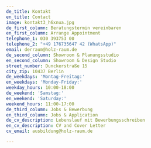 ```yaml
---
de_title: Kontakt
en_title: Contact
image: kontakt3_h6xnua.jpg
de_first_column: Beratungstermin vereinbaren
en_first_column: Arrange Appointment
telephone_1: 030 393753 00
telephone_2: "+49 176735647 42 (WhatsApp)"
email: derraum@holz-raum.de
de_second_column: Showroom & Planungsstudio
en_second_column: Showroom & Design Studio
street_number: Dunckerstraße 15
city_zip: 10437 Berlin
de_weekdays: 'Montag-Freitag:'
en_weekdays: 'Monday-Friday:'
weekday_hours: 10:00-18:00
de_weekend: 'Samstag:'
en_weekend: 'Saturday:'
weekend_hours: 11:00-17:00
de_third_column: Jobs & Bewerbung
en_third_column: Jobs & Application
de_cv_description: Lebenslauf mit Bewerbungsschreiben
en_cv_description: CV and Cover Letter
cv_email: ausbildung@holz-raum.de

---
```

